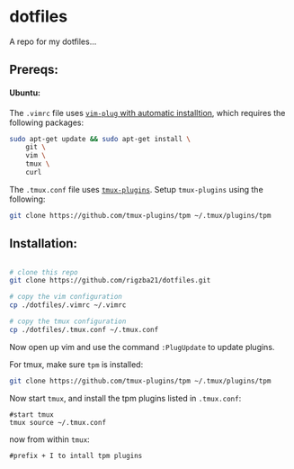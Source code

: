 # dotfiles
A repo for my dotfiles...

## Prereqs:
#### Ubuntu:
The `.vimrc` file uses [`vim-plug` with automatic installtion](https://github.com/junegunn/vim-plug/wiki/tips#automatic-installation), which requires the following packages:

```bash
sudo apt-get update && sudo apt-get install \
    git \
    vim \
    tmux \
    curl
```

The `.tmux.conf` file uses [`tmux-plugins`](https://github.com/tmux-plugins/tpm). Setup `tmux-plugins` using the following:

```bash
git clone https://github.com/tmux-plugins/tpm ~/.tmux/plugins/tpm
```

## Installation:

```bash

# clone this repo
git clone https://github.com/rigzba21/dotfiles.git

# copy the vim configuration
cp ./dotfiles/.vimrc ~/.vimrc

# copy the tmux configuration
cp ./dotfiles/.tmux.conf ~/.tmux.conf
```

Now open up vim and use the command `:PlugUpdate` to update plugins.

For tmux, make sure `tpm` is installed:
```bash
git clone https://github.com/tmux-plugins/tpm ~/.tmux/plugins/tpm
```
Now start `tmux`, and install the tpm plugins listed in `.tmux.conf`:
```shell
#start tmux
tmux source ~/.tmux.conf
```
now from within `tmux`:
```shell
#prefix + I to intall tpm plugins
```


